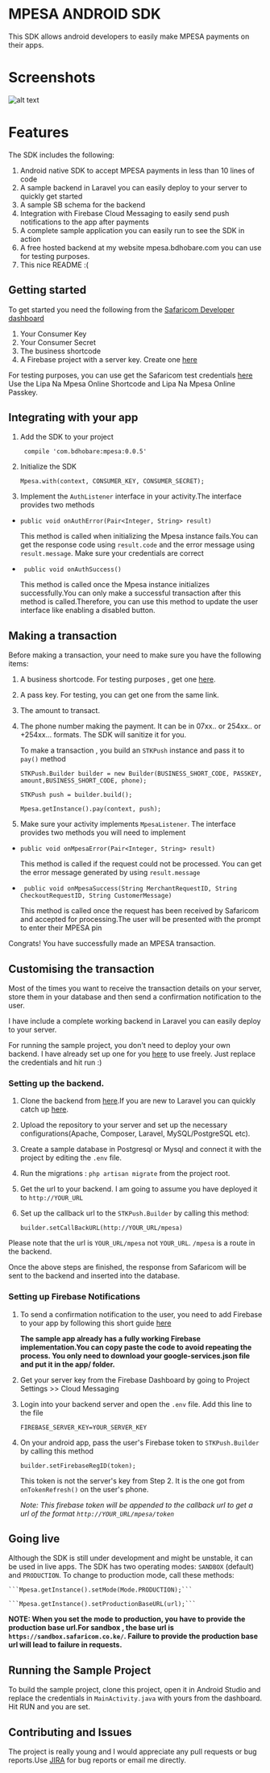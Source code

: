 # MPESA ANDROID SDK
This SDK allows android developers to easily make MPESA payments on their apps.

# Screenshots
![alt text](https://github.com/safaricom/LNMOnlineAndroidSample/blob/master/a.jpg "Screen A")

# Features
The SDK includes the following:
1. Android native  SDK to accept MPESA payments in less than 10 lines of code
2. A sample backend in Laravel you can easily deploy to your server to quickly get started
3. A sample SB schema for the backend
4. Integration with Firebase Cloud Messaging to easily send push notifications to the app after payments
5. A complete sample application you can easily run to see the SDK in action
6. A free hosted backend at my website mpesa.bdhobare.com you can use for testing purposes.
7. This nice README :(

## Getting started
To get started you need the following from the [Safaricom Developer dashboard](https://developer.safaricom.co.ke)
1. Your Consumer Key
2. Your Consumer Secret
3. The business shortcode
4. A Firebase project with a server key. Create one [here](https://console.firebase.google.com/)


For testing purposes, you can use get the Safaricom test credentials [here](https://developer.safaricom.co.ke/test_credentials)
Use the Lipa Na Mpesa Online Shortcode and Lipa Na Mpesa Online Passkey.

## Integrating with your app
1. Add the SDK to your project

    ``` compile 'com.bdhobare:mpesa:0.0.5'```
    
2. Initialize the SDK

    ```Mpesa.with(context, CONSUMER_KEY, CONSUMER_SECRET);```

3. Implement the `AuthListener` interface in your activity.The interface provides two methods

* ```public void onAuthError(Pair<Integer, String> result)```

    This method is called when initializing the Mpesa instance fails.You can get the response code using `result.code` and the error message using `result.message`. Make sure your credentials are correct

* ``` public void onAuthSuccess()``` 

    This method is called once the Mpesa instance initializes successfully.You can only make a successful transaction after this method is called.Therefore, you can use this method to update the user interface like enabling a disabled button.

## Making a transaction
Before making a transaction, your need to make sure you have the following items:
1. A business shortcode. For testing purposes , get one [here](https://developer.safaricom.co.ke/test_credentials).
2. A pass key. For testing, you can get one from the same link.
3. The amount to transact.
4. The phone number making the payment. It can be in 07xx.. or 254xx.. or +254xx... formats. The SDK will sanitize it for you.

    To make a transaction , you build an `STKPush` instance and pass it to `pay()` method
    
    ```STKPush.Builder builder = new Builder(BUSINESS_SHORT_CODE, PASSKEY, amount,BUSINESS_SHORT_CODE, phone);```
    
    ```STKPush push = builder.build();```
    
    ```Mpesa.getInstance().pay(context, push);```
5. Make sure your activity implements `MpesaListener`. The interface provides two methods you will need to implement

 * ```public void onMpesaError(Pair<Integer, String> result)```
 
    This method is called if the request could not be processed. You can get the error message generated by using `result.message`
 
 * ``` public void onMpesaSuccess(String MerchantRequestID, String CheckoutRequestID, String CustomerMessage)```
 
    This method is called once the request has been received by Safaricom and accepted for processing.The user will be presented with the prompt to enter their MPESA pin
 

Congrats! You have successfully made an MPESA transaction.


## Customising the transaction
Most of the times you want to receive the transaction details on your server, store them in your database and then send a confirmation notification to the user.

I have include a complete working backend in Laravel you can easily deploy to your server.

For running the sample project, you don't need to deploy your own backend. I have already set up one for you [here](https://mpesa.bdhobare.com/mpesa) to use freely. Just replace the credentials and hit run :)

### Setting up the backend.
1. Clone the backend from [here](https://github.com/bdhobare/mpesa-android-sdk-backend.git).If you are new to Laravel you can quickly catch up [here](https://www.parthpatel.net/laravel-tutorial-for-beginner-5-4/).
2. Upload the repository to your server and set up the necessary configurations(Apache, Composer, Laravel, MySQL/PostgreSQL etc).
3. Create a sample database in Postgresql or Mysql and connect it with the project by editing the `.env` file.
4. Run the migrations : `php artisan migrate` from the project root.
5. Get the url to your backend. I am going to assume you have deployed it to `http://YOUR_URL`
6. Set up the callback url to the `STKPush.Builder` by calling this method:

    ```builder.setCallBackURL(http://YOUR_URL/mpesa)```

 Please note that the url is `YOUR_URL/mpesa` not `YOUR_URL`.  `/mpesa` is a route in the backend.
    
Once the above steps are finished, the response from Safaricom will be sent to the backend and inserted into the database.

### Setting up Firebase Notifications

1. To send a confirmation notification to the user, you need to add Firebase to your app by following this short guide [here](https://firebase.google.com/docs/cloud-messaging/android/client)

    **The sample app already has a fully working Firebase implementation.You can copy paste the code to avoid repeating the process. You only need to download your google-services.json file and put it in the app/ folder.**

2. Get your server key from the Firebase Dashboard by going to Project Settings >> Cloud Messaging

3. Login into your backend server and open the `.env` file. Add this line to the file

    ``FIREBASE_SERVER_KEY=YOUR_SERVER_KEY``
4. On your android app, pass the user's Firebase token  to `STKPush.Builder` by calling this method

    ```builder.setFirebaseRegID(token);```
    
    This token is not the server's key from Step 2. It is the one got from `onTokenRefresh()` on the user's phone.

    *Note: This firebase token will be appended to the callback url to get a url of the format `http://YOUR_URL/mpesa/token`*

## Going live
Although the SDK is still under development and might be unstable, it can be used in live apps.
The SDK  has two operating modes: `SANDBOX` (default) and `PRODUCTION`.
To change to production mode, call these methods:

    ```Mpesa.getInstance().setMode(Mode.PRODUCTION);```
    
    ```Mpesa.getInstance().setProductionBaseURL(url);```

   **NOTE: When you set the mode to production, you have to provide the production base url.For sandbox , the base url is `https://sandbox.safaricom.co.ke/`. Failure to provide the production base url will lead to failure in requests.**

## Running the Sample Project
To build the sample project, clone this project, open it in Android Studio and replace the credentials in  `MainActivity.java` with yours from the dashboard. Hit RUN and you are set.

## Contributing and Issues
The project is really young and I would appreciate any pull requests or bug reports.Use [JIRA](https://issues.sonatype.org/browse/OSSRH-35483) for bug reports or email me directly.



